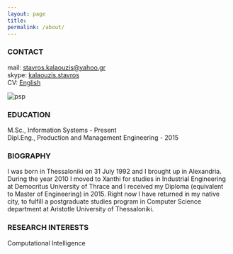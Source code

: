```yaml
---
layout: page
title: 
permalink: /about/
---
```


### CONTACT                                                  
mail: [stavros.kalaouzis@yahoo.gr](mailto:stavros.kalaouzis@yahoo.gr)  
skype: [kalaouzis.stavros](skype:kalaouzis.stavros)                                                                    
CV: [English](https://github.com/skalaouzis/skalaouzis.github.io/blob/master/images/Academic_CV_and_Cover_Letter___Simple%20(2).1-2.pdf) 
<br />   
 
![psp](https://raw.githubusercontent.com/skalaouzis/skalaouzis.github.io/master/images/asdasdasdas.png)

### EDUCATION
M.Sc., Information Systems - Present                                                                                                 
Dipl.Eng., Production and Management Engineering - 2015

### BIOGRAPHY 
I was born in Thessaloniki on 31 July 1992 and I brought up in Alexandria. During the year 2010 I moved to Xanthi for studies in Industrial Engineering at Democritus University of Thrace and I received my Diploma (equivalent to Master of Engineering) in 2015. Right now I have returned in my native city, to fulfill a postgraduate studies program in Computer Science department at Aristotle University of Thessaloniki. 

### RESEARCH INTERESTS                                                  
Computational Intelligence 


